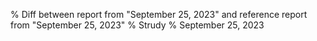 % Diff between report from "September 25, 2023" and reference report from "September 25, 2023"
% Strudy
% September 25, 2023


